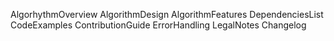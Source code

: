 AlgorhythmOverview
AlgorithmDesign
AlgorithmFeatures
DependenciesList
CodeExamples
ContributionGuide
ErrorHandling
LegalNotes
Changelog
